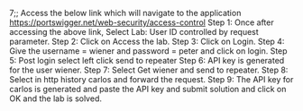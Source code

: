7;;
Access the below link which will navigate to the application
https://portswigger.net/web-security/access-control
Step 1: Once after accessing the above link, Select Lab: User ID controlled by request
parameter.
Step 2: Click on Access the lab.
Step 3: Click on Login.
Step 4: Give the username = wiener and password = peter and click on login.
Step 5: Post login select left click send to repeater
Step 6: API key is generated for the user wiener.
Step 7: Select Get wiener and send to repeater.
Step 8: Select in http history carlos and forward the request.
Step 9: The API key for carlos is generated and paste the API key and submit solution and
click on OK and the lab is solved.
